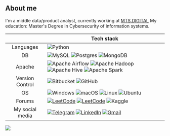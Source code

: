 ## About me
I'm a middle data/product analyst, currently working at [MTS.DIGITAL](https://mts-digital.ru/) 
My education: Master's Degree in Cybersecurity of information systems.

|          | Tech stack            |
|:-:|-|
|Languages      |![Python](https://img.shields.io/badge/python-3670A0?style=for-the-badge&logo=python&logoColor=ffdd54)|
|DB             |![MySQL](https://img.shields.io/badge/mysql-4479A1.svg?style=for-the-badge&logo=mysql&logoColor=white) ![Postgres](https://img.shields.io/badge/postgres-%23316192.svg?style=for-the-badge&logo=postgresql&logoColor=white) ![MongoDB](https://img.shields.io/badge/MongoDB-%234ea94b.svg?style=for-the-badge&logo=mongodb&logoColor=white)|
|Apache         |![Apache Airflow](https://img.shields.io/badge/Apache%20Airflow-017CEE?style=for-the-badge&logo=Apache%20Airflow&logoColor=white) ![Apache Hadoop](https://img.shields.io/badge/Apache%20Hadoop-66CCFF?style=for-the-badge&logo=apachehadoop&logoColor=black) ![Apache Hive](https://img.shields.io/badge/Apache%20Hive-FDEE21?style=for-the-badge&logo=apachehive&logoColor=black) ![Apache Spark](https://img.shields.io/badge/Apache_Spark-FFFFFF?style=for-the-badge&logo=apachespark&logoColor=#E35A16)|
|Version Control|![Bitbucket](https://img.shields.io/badge/bitbucket-%230047B3.svg?style=for-the-badge&logo=bitbucket&logoColor=white) ![GitHub](https://img.shields.io/badge/github-%23121011.svg?style=for-the-badge&logo=github&logoColor=white)|
|OS             |![Windows](https://img.shields.io/badge/Windows-0078D6?style=for-the-badge&logo=windows&logoColor=white) ![macOS](https://img.shields.io/badge/mac%20os-000000?style=for-the-badge&logo=apple&logoColor=white) ![Linux](https://img.shields.io/badge/Linux-FCC624?style=for-the-badge&logo=linux&logoColor=black) ![Ubuntu](https://img.shields.io/badge/Ubuntu-E95420?style=for-the-badge&logo=ubuntu&logoColor=white)|
|Forums         |[![LeetCode](https://img.shields.io/badge/-LeetCode-FFA116?style=for-the-badge&logo=LeetCode&logoColor=black)](https://leetcode.com/Sounds_like_a_plan/) [![LeetCode](https://img.shields.io/badge/dynamic/json?style=for-the-badge&labelColor=black&color=%23ffa116&label=Solved&query=solved&url=https%3A%2F%2Fleetcode-badge.vercel.app%2Fapi%2Fusers%2FSounds_like_a_plan&logo=leetcode&logoColor=yellow)](https://leetcode.com/Sounds_like_a_plan/) ![Kaggle](https://img.shields.io/badge/Kaggle-035a7d?style=for-the-badge&logo=kaggle&logoColor=white)|
|My social media|[![Telegram](https://img.shields.io/badge/Telegram-2CA5E0?style=for-the-badge&logo=telegram&logoColor=white)](https://t.me/Sounds_like_a_plan) [![LinkedIn](https://img.shields.io/badge/linkedin-%230077B5.svg?style=for-the-badge&logo=linkedin&logoColor=white)](https://www.linkedin.com/in/nikita-egorov-4961022bb/) [![Gmail](https://img.shields.io/badge/Gmail-D14836?style=for-the-badge&logo=gmail&logoColor=white)](mailto:negorov1337@gmail.com)|

[![](https://visitcount.itsvg.in/api?id=phantom-dreamer&label=Profile%20Views&color=11&pretty=false)](https://visitcount.itsvg.in)
